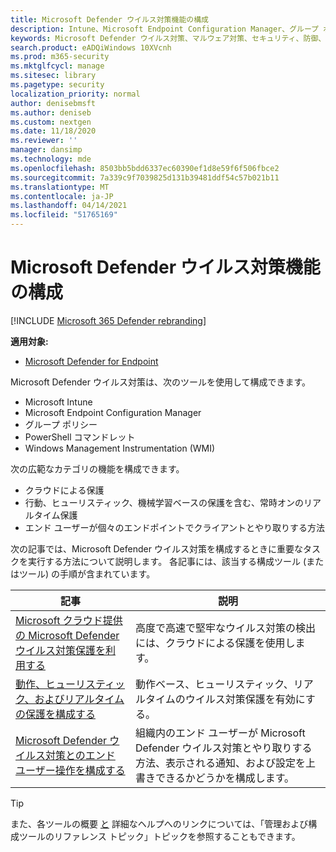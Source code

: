```yaml
---
title: Microsoft Defender ウイルス対策機能の構成
description: Intune、Microsoft Endpoint Configuration Manager、グループ ポリシー、PowerShell を使用して Microsoft Defender ウイルス対策機能を構成できます。
keywords: Microsoft Defender ウイルス対策、マルウェア対策、セキュリティ、防御、構成マネージャー、Microsoft Endpoint Configuration Manager、SCCM、Intune、MDM、モバイル デバイス管理、GP、グループ ポリシー、PowerShell
search.product: eADQiWindows 10XVcnh
ms.prod: m365-security
ms.mktglfcycl: manage
ms.sitesec: library
ms.pagetype: security
localization_priority: normal
author: denisebmsft
ms.author: deniseb
ms.custom: nextgen
ms.date: 11/18/2020
ms.reviewer: ''
manager: dansimp
ms.technology: mde
ms.openlocfilehash: 8503bb5bdd6337ec60390ef1d8e59f6f506fbce2
ms.sourcegitcommit: 7a339c9f7039825d131b39481ddf54c57b021b11
ms.translationtype: MT
ms.contentlocale: ja-JP
ms.lasthandoff: 04/14/2021
ms.locfileid: "51765169"
---
```

# <a name="configure-microsoft-defender-antivirus-features"></a>Microsoft Defender ウイルス対策機能の構成

[!INCLUDE [Microsoft 365 Defender rebranding](../../includes/microsoft-defender.md)]


**適用対象:**

- [Microsoft Defender for Endpoint](/microsoft-365/security/defender-endpoint/)

Microsoft Defender ウイルス対策は、次のツールを使用して構成できます。

- Microsoft Intune
- Microsoft Endpoint Configuration Manager
- グループ ポリシー
- PowerShell コマンドレット
- Windows Management Instrumentation (WMI)

次の広範なカテゴリの機能を構成できます。

- クラウドによる保護
- 行動、ヒューリスティック、機械学習ベースの保護を含む、常時オンのリアルタイム保護
- エンド ユーザーが個々のエンドポイントでクライアントとやり取りする方法

次の記事では、Microsoft Defender ウイルス対策を構成するときに重要なタスクを実行する方法について説明します。 各記事には、該当する構成ツール (またはツール) の手順が含まれています。

|記事  |説明  |
|---------|---------|
|[Microsoft クラウド提供の Microsoft Defender ウイルス対策保護を利用する](cloud-protection-microsoft-defender-antivirus.md)     | 高度で高速で堅牢なウイルス対策の検出には、クラウドによる保護を使用します。        |
|[動作、ヒューリスティック、およびリアルタイムの保護を構成する](configure-protection-features-microsoft-defender-antivirus.md)     |動作ベース、ヒューリスティック、リアルタイムのウイルス対策保護を有効にする。         |
|[Microsoft Defender ウイルス対策とのエンド ユーザー操作を構成する](configure-end-user-interaction-microsoft-defender-antivirus.md) | 組織内のエンド ユーザーが Microsoft Defender ウイルス対策とやり取りする方法、表示される通知、および設定を上書きできるかどうかを構成します。 |

> [!TIP]
> また、各ツールの概要 [と](configuration-management-reference-microsoft-defender-antivirus.md) 詳細なヘルプへのリンクについては、「管理および構成ツールのリファレンス トピック」トピックを参照することもできます。